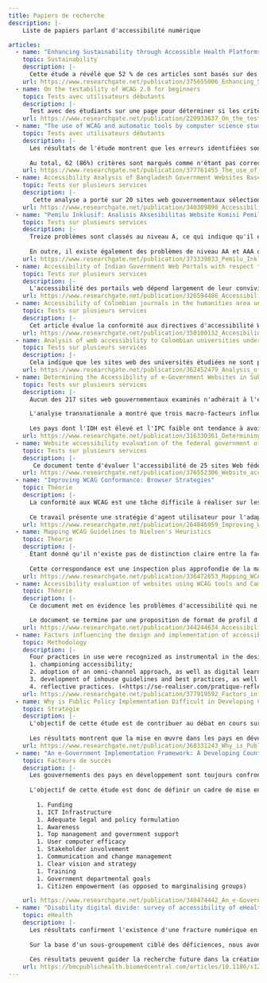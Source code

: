 ```yaml
---
title: Papiers de recherche
description: |-
    Liste de papiers parlant d'accessibilité numérique

articles:
  - name: "Enhancing Sustainability through Accessible Health Platforms: A Scoping Review"
    topic: Sustainability
    description: |-
      Cette étude a révélé que 52 % de ces articles sont basés sur des méthodes automatisées, tandis que 34 % combinent des approches automatisées et manuelles. La plupart des études montrent une conformité avec les dernières versions des lignes directrices pour l'accessibilité des contenus web (WCAG), avec une attention particulière (70 %) pour la conformité au niveau A. 
    url: https://www.researchgate.net/publication/375655006_Enhancing_Sustainability_through_Accessible_Health_Platforms_A_Scoping_Review
  - name: On the testability of WCAG 2.0 for beginners
    topic: Tests avec utilisateurs débutants
    description: |-
      Test avec des étudiants sur une page pour déterminer si les critères WCAG sont facilement testables.
    url: https://www.researchgate.net/publication/220933637_On_the_testability_of_WCAG_20_for_beginners
  - name: "The use of WCAG and automatic tools by computer science students: a case study evaluating MOOC accessibility"
    topic: Tests avec utilisateurs débutants
    description: |-
      Les résultats de l'étude montrent que les erreurs identifiées sont conformes à la littérature sur l'évaluation de l'accessibilité : 65% des critères de réussite des WCAG n'atteignent pas 80% d'accord entre les évaluateurs, ce qui confirme la complexité de la conformité aux WCAG. 
      
      Au total, 62 (86%) critères sont marqués comme n'étant pas correctement traités par les outils automatiques, avec un chevauchement de ceux qui montrent des faux positifs, et 25 critères (34%) sont indiqués comme étant difficiles à évaluer manuellement.
    url: https://www.researchgate.net/publication/377761455_The_use_of_WCAG_and_automatic_tools_by_computer_science_students_a_case_study_evaluating_MOOC_accessibility
  - name: Accessibility Analysis of Bangladesh Government Websites Based on WCAG 2.0
    topic: Tests sur plusieurs services
    description: |-
       Cette analyse a porté sur 20 sites web gouvernementaux sélectionnés au hasard sur le portail web national du Bangladesh. Les résultats ont montré que tous les sites gouvernementaux du Bangladesh ne respectaient pas les exigences minimales des lignes directrices WCAG 2.0 (AA). Enfin, le chercheur a proposé quelques recommandations pour améliorer l'accessibilité des sites web.
    url: https://www.researchgate.net/publication/340309898_Accessibility_Analysis_of_Bangladesh_Government_Websites_Based_on_WCAG_20
  - name: "Pemilu Inklusif: Analisis Aksesibilitas Website Komisi Pemilihan Umum (KPU) Berdasarkan Wcag 2.1"
    topic: Tests sur plusieurs services
    description: |-
      Treize problèmes sont classés au niveau A, ce qui indique qu'il existe des obstacles fondamentaux à l'accès au site web pour les personnes handicapées, en particulier celles souffrant de déficiences visuelles. Ces problèmes doivent être résolus immédiatement pour répondre aux besoins fondamentaux en matière d'accessibilité.
      
      En outre, il existe également des problèmes de niveau AA et AAA qui doivent être résolus pour augmenter de manière optimale le niveau d'accessibilité du site web de la KPU. Cette étude souligne l'importance d'améliorer le site web pour le rendre accessible à tous, y compris aux personnes handicapées, afin d'accroître leur participation au processus démocratique.
    url: https://www.researchgate.net/publication/373339833_Pemilu_Inklusif_Analisis_Aksesibilitas_Website_Komisi_Pemilihan_Umum_KPU_Berdasarkan_Wcag_21
  - name: Accessibility of Indian Government Web Portals with respect to WCAG 2.0 and GIGW Guidelines
    topic: Tests sur plusieurs services
    description: |-
      L'accessibilité des portails web dépend largement de leur convivialité en termes de conception, de contenu, de fonctions d'assistance et d'aide en ligne. Dans ce travail, nous avons évalué les caractéristiques d'accessibilité de quinze portails web importants du gouvernement indien sur la base de deux lignes directrices, à savoir la Web Component Accessibility Guideline (WCAG 2.0) et les Guidelines for Indian Government Websites (GIGW), alors que la première est une norme proposée par le World Wide Web Consortium (W3C), la seconde est une norme adoptée récemment par le gouvernement indien.
    url: https://www.researchgate.net/publication/326594486_Accessibility_of_Indian_Government_Web_Portals_with_respect_to_WCAG_20_and_GIGW_Guidelines
  - name: Accessibility of Colombian journals in the humanities area under the WCAG 2.1 guidelines
    topic: Tests sur plusieurs services
    description: |-
      Cet article évalue la conformité aux directives d'accessibilité WCAG 2.1 des pages web des revues colombiennes dans le domaine des sciences humaines. 
    url: https://www.researchgate.net/publication/350100132_Accesibilidad_de_las_revistas_colombianas_del_area_de_humanidades_bajo_las_pautas_WCAG_21
  - name: Analysis of web accessibility to Colombian universities under the guidelines proposed by WCAG 2.1
    topic: Tests sur plusieurs services
    description: |-
      Cela indique que les sites web des universités étudiées ne sont pas totalement accessibles. Bien qu'il existe des réglementations qui promeuvent l'inclusion sur le web de toutes les personnes, indépendamment de leur statut de handicapé, il est nécessaire de promouvoir des campagnes éducatives qui enseignent et motivent les designers, les créateurs de contenu numérique et les programmeurs à prendre en compte lors du développement de sites web.
    url: https://www.researchgate.net/publication/362452479_Analysis_of_web_accessibility_to_Colombian_universities_under_the_guidelines_proposed_by_WCAG_21
  - name: Determining the Accessibility of e-Government Websites in Sub-Saharan Africa Against WCAG 2.0 Standard
    topic: Tests sur plusieurs services
    description: |-
      Aucun des 217 sites web gouvernementaux examinés n'adhérait à l'ensemble des directives WCAG 2.0.

      L'analyse transnationale a montré que trois macro-facteurs influencent l'accessibilité de l'administration en ligne en Afrique subsaharienne, à savoir l'indice de développement humain (IDH), l'indice de perception de la corruption (IPC) et le pourcentage de la population active (15-64 ans). 
      
      Les pays dont l'IDH est élevé et l'IPC faible ont tendance à avoir des sites web comportant moins d'erreurs d'accessibilité, tandis que ceux des pays dont le pourcentage de la population active est élevé comportent plus d'erreurs d'accessibilité.
    url: https://www.researchgate.net/publication/316330361_Determining_the_Accessibility_of_e-Government_Websites_in_Sub-Saharan_Africa_Against_WCAG_20_Standard
  - name: Website accessibility evaluation of the federal government of Nepal
    topic: Tests sur plusieurs services
    description: |-
       Ce document tente d'évaluer l'accessibilité de 25 sites Web fédéraux d'administration en ligne du gouvernement népalais sur la base des directives d'accessibilité au contenu Web (WCAG) 2.1 fournies par le World Wide Web Consortium (W3C) et de certaines dispositions de la directive 2021 sur le développement et la gestion des sites Web du gouvernement.
    url: https://www.researchgate.net/publication/376552306_Website_accessibility_evaluation_of_the_federal_government_of_Nepal
  - name: "Improving WCAG Conformance: Browser Strategies"
    topic: Théorie
    description: |-
      La conformité aux WCAG est une tâche difficile à réaliser sur les sites web. En particulier maintenant avec l'augmentation du modèle indépendant de la technologie WCAG 2.0 et le contexte du Web 2.0, dans lequel les utilisateurs eux-mêmes sont dotés d'outils pour participer directement à l'apprentissage et au déploiement du contenu Web. 
      
      Ce travail présente une stratégie d'agent utilisateur pour l'adaptation automatique des sites Web disponibles en sites conformes aux WCAG. Nous proposons d'utiliser des techniques de traitement du langage naturel pour améliorer la conformité des sites web avec les critères de réussite 3.1.3 et 3.1.5 des WCAG 2.0.
    url: https://www.researchgate.net/publication/264846959_Improving_WCAG_Conformance_Browser_Strategies
  - name: Mapping WCAG Guidelines to Nielsen's Heuristics
    topic: Théorie
    description: |-
      Étant donné qu'il n'existe pas de distinction claire entre la facilité d'utilisation et l'accessibilité à un niveau plus approfondi, nous présentons et discutons dans ce travail la correspondance entre les WCAG et l'heuristique de Nielsen. 
      
      Cette correspondance est une inspection plus approfondie de la manière dont chaque principe des WCAG peut (ou ne peut pas) être couvert par une heuristique existante. Les résultats indiquent une relation étroite entre ces heuristiques et les lignes directrices. 
    url: https://www.researchgate.net/publication/336472653_Mapping_WCAG_Guidelines_to_Nielsen's_Heuristics/download?_tp=eyJjb250ZXh0Ijp7ImZpcnN0UGFnZSI6InB1YmxpY2F0aW9uIiwicGFnZSI6InB1YmxpY2F0aW9uIiwicHJldmlvdXNQYWdlIjoiX2RpcmVjdCJ9fQ
  - name: Accessibility evaluation of websites using WCAG tools and Cambridge Simulator
    topic: Théorie
    description: |-
      Ce document met en évidence les problèmes d'accessibilité qui ne peuvent être appréhendés uniquement par la conformité aux outils WCAG et propose des méthodes supplémentaires pour évaluer l'accessibilité par le biais d'un modèle d'utilisateur inclusif.  

      Le document se termine par une proposition de format de profil d'utilisateur commun qui peut être utilisé pour comparer les systèmes et les services d'accessibilité, et pour simuler et personnaliser l'interaction pour les utilisateurs ayant des capacités différentes.
    url: https://www.researchgate.net/publication/344244634_Accessibility_evaluation_of_websites_using_WCAG_tools_and_Cambridge_Simulator
  - name: Factors influencing the design and implementation of accessible e‐Government services in South Africa
    topic: Methodology
    description: |-
      Four practices in use were recognized as instrumental in the design and implementation of accessible e‐Government services : 
      1. championing accessibility; 
      2. adoption of an omni‐channel approach, as well as digital learning and awareness; 
      3. development of inhouse guidelines and best practices, as well as support for developing assistive technologies;
      4. reflective practices. (<https://se-realiser.com/pratique-reflexive/>)
    url: https://www.researchgate.net/publication/377919592_Factors_influencing_the_design_and_implementation_of_accessible_e-Government_services_in_South_Africa
  - name: Why is Public Policy Implementation Difficult in Developing Countries? Analysis of E-Government Implementation in Lesotho
    topic: Stratégie
    description: |-
      L'objectif de cette étude est de contribuer au débat en cours sur les raisons pour lesquelles la mise en œuvre des politiques est difficile dans les pays en développement, en explorant les défis qui affectent la mise en œuvre de l'administration électronique au Lesotho. Des entretiens semi-structurés ont permis de recueillir des informations auprès d'un échantillon de fonctionnaires sélectionnés à dessein. 
      
      Les résultats montrent que la mise en œuvre dans les pays en développement tels que le Lesotho n'est pas linéaire, continue et cohérente. Les résultats révèlent que la vision et la planification stratégique, la politique et les lois réglementaires, le leadership et la résistance au changement sont les facteurs les plus importants qui influencent la mise en œuvre de l'e-gouvernement au Lesotho. 
    url: https://www.researchgate.net/publication/368331243_Why_is_Public_Policy_Implementation_Difficult_in_Developing_Countries_Analysis_of_E-Government_Implementation_in_Lesotho
  - name: "An e-Government Implementation Framework: A Developing Country Case Study"
    topic: Facteurs de succès
    description: |- 
      Les gouvernements des pays en développement sont toujours confrontés à des défis en matière de transformation en raison d'une myriade d'obstacles, notamment le manque d'interopérabilité de l'administration en ligne, le manque de ressources et le manque d'engagement de la part de la direction.
      
      L'objectif de cette étude est donc de définir un cadre de mise en œuvre de l'e-gouvernement pour les pays en développement. Les 12 facteurs critiques de succès identifiés pour les pays en développement ont été mis en correspondance avec les variables de la théorie de la diffusion de l'innovation (DOI) afin de créer le cadre de mise en œuvre proposé.
      
        1. Funding 
        1. ICT Infrastructure 
        1. Adequate legal and policy formulation 
        1. Awareness 
        1. Top management and government support 
        1. User computer efficacy 
        1. Stakeholder involvement 
        1. Communication and change management 
        1. Clear vision and strategy 
        1. Training 
        1. Government departmental goals 
        1. Citizen empowerment (as opposed to marginalising groups)

    url: https://www.researchgate.net/publication/340474442_An_e-Government_Implementation_Framework_A_Developing_Country_Case_Study
  - name: "Disability digital divide: survey of accessibility of eHealth services as perceived by people with and without impairment"
    topic: eHealth
    description: |- 
      Les résultats confirment l'existence d'une fracture numérique en matière de santé en ligne. Les personnes souffrant de déficiences ne forment pas un groupe homogène, mais diffèrent quant aux difficultés perçues en matière d'eHealth. 
      
      Sur la base d'un sous-groupement ciblé des déficiences, nous avons montré que les personnes souffrant de troubles de la communication, du langage et du calcul, ainsi que de déficiences intellectuelles, déclarent utiliser le moins possible la santé en ligne et éprouver le plus de difficultés à l'utiliser. 
      
      Ces résultats peuvent guider la recherche future dans la création d'une santé en ligne accessible à tous, y compris aux personnes ayant les difficultés les plus importantes. 
    url: https://bmcpublichealth.biomedcentral.com/articles/10.1186/s12889-023-15094-z
---
```


    